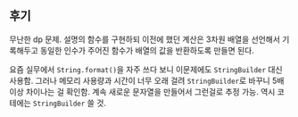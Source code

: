 ## 후기

무난한 dp 문제. 설명의 함수를 구현하되 이전에 했던 계산은 3차원 배열을 선언해서 기록해두고 동일한 인수가 주어진 함수가 배열의 값을 반환하도록 만들면 된다.

요즘 실무에서 `String.format()`을 자주 쓰다 보니 이문제에도 `StringBuilder` 대신 사용함. 그러나 메모리 사용량과 시간이 너무 오래 걸려 `StringBuilder`로 바꾸니 5배 이상 차이나는 걸 확인함. 계속 새로운 문자열을 만들어서 그런걸로 추정 가능. 역시 코테에는 `StringBuilder` 쓸 것.
